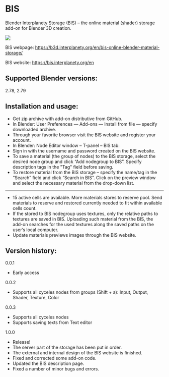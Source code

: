 # BIS
Blender Interplanety Storage (BIS) – the online material (shader) storage add-on for Blender 3D creation.

<img src = "https://b3d.interplanety.org/wp-content/upload_content/2017/07/00-400x301.jpg">

BIS webpage: https://b3d.interplanety.org/en/bis-online-blender-material-storage/

BIS website: https://bis.interplanety.org/en


Supported Blender versions:
---

2.78, 2.79

Installation and usage:
---
- Get zip archive with add-on distributive from GitHub.
- In Blender: User Preferences — Add-ons — Install from file — specify downloaded archive.
- Through your favorite browser visit the BIS website and register your account.
- In Blender: Node Editor window – T-panel – BIS tab:
- Sign in with the username and password created on the BIS website.
- To save a material (the group of nodes) to the BIS storage, select the desired node group and click “Add nodegroup to BIS”. Specify description tags in the "Tag" field before saving.
- To restore material from the BIS storage – specify the name/tag in the “Search” field and click “Search in BIS”. Click on the preview window and select the necessary material from the drop-down list.

---

- 15 active cells are available. More materials stores to reserve pool. Send materials to reserve and restored currently needed to fit within available cells count.
- If the stored to BIS nodegroup uses textures, only the relative paths to textures are saved in BIS. Uploading such material from the BIS, the add-on searches for the used textures along the saved paths on the user’s local computer.
- Update materials previews images through the BIS website.

Version history:
---
0.0.1
- Early access

0.0.2
- Supports all cyceles nodes from groups (Shift + a): Input, Output, Shader, Texture, Color

0.0.3
- Supports all cyceles nodes
- Supports saving texts from Text editor

1.0.0
- Release!
- The server part of the storage has been put in order.
- The external and internal design of the BIS website is finished.
- Fixed and corrected some add-on code.
- Updated the BIS description page.
- Fixed a number of minor bugs and errors.
